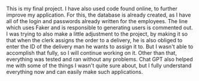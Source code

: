 This is my final project. I have also used code found online, to further improve my application. For this, the database is already created, as I have all of the login and passwords already written for the employees. The line which uses Faker and is responsible to generating users is commented out. I was trying to also make a little adjustment to the project, by making it so that when the clerk assigns the order to a delivery, he is also obliged to enter the ID of the delivery man he wants to assign it to. But I wasn't able to accomplish that fully, so I will continue working on it. Other than that, everything was tested and ran without any problems. Chat GPT also helped me with some of the things I wasn't quite sure about, but I fully understand everything now and can easily make such applications.